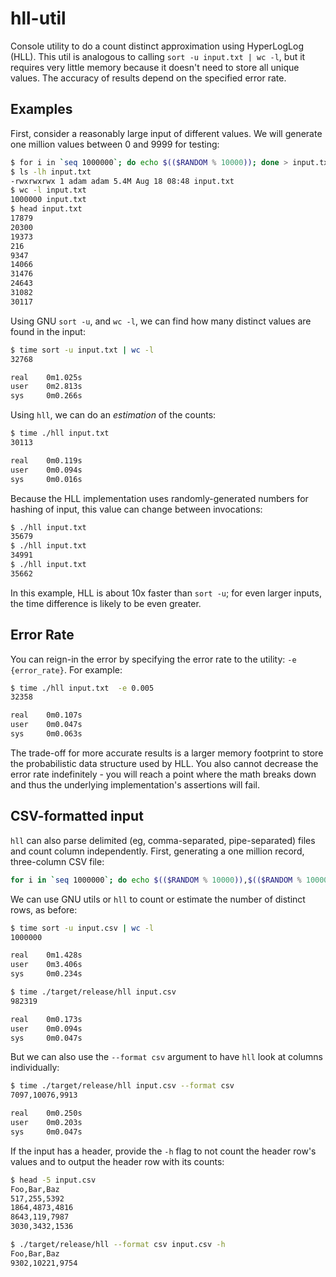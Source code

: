# hll-util
Console utility to do a count distinct approximation using HyperLogLog (HLL). This util is analogous to calling `sort -u input.txt | wc -l`, but it requires very little memory because it doesn't need to store all unique values. The accuracy of results depend on the specified error rate.

## Examples
First, consider a reasonably large input of different values. We will generate one million values between 0 and 9999 for testing:

```bash
$ for i in `seq 1000000`; do echo $(($RANDOM % 10000)); done > input.txt
$ ls -lh input.txt
-rwxrwxrwx 1 adam adam 5.4M Aug 18 08:48 input.txt
$ wc -l input.txt
1000000 input.txt
$ head input.txt
17879
20300
19373
216
9347
14066
31476
24643
31082
30117
```

Using GNU `sort -u`, and `wc -l`, we can find how many distinct values are found in the input:

```bash
$ time sort -u input.txt | wc -l
32768

real    0m1.025s
user    0m2.813s
sys     0m0.266s
```

Using `hll`, we can do an _estimation_ of the counts:
```bash
$ time ./hll input.txt
30113

real    0m0.119s
user    0m0.094s
sys     0m0.016s
```

Because the HLL implementation uses randomly-generated numbers for hashing of input, this value can change between invocations:
```bash
$ ./hll input.txt
35679
$ ./hll input.txt
34991
$ ./hll input.txt
35662
```

In this example, HLL is about 10x faster than `sort -u`; for even larger inputs, the time difference is likely to be even greater.

## Error Rate
You can reign-in the error by specifying the error rate to the utility: `-e {error_rate}`. For example:

```bash
$ time ./hll input.txt  -e 0.005
32358

real    0m0.107s
user    0m0.047s
sys     0m0.063s
```

The trade-off for more accurate results is a larger memory footprint to store the probabilistic data structure used by HLL. You also cannot decrease the error rate indefinitely - you will reach a point where the math breaks down and thus the underlying implementation's assertions will fail.

## CSV-formatted input
`hll` can also parse delimited (eg, comma-separated, pipe-separated) files and count column independently. First, generating a one million record, three-column CSV file:

```bash
for i in `seq 1000000`; do echo $(($RANDOM % 10000)),$(($RANDOM % 10000)),$(($RANDOM % 10000)); done > input.csv
```

We can use GNU utils or `hll` to count or estimate the number of distinct rows, as before:

```bash
$ time sort -u input.csv | wc -l
1000000

real    0m1.428s
user    0m3.406s
sys     0m0.234s

$ time ./target/release/hll input.csv
982319

real    0m0.173s
user    0m0.094s
sys     0m0.047s
```

But we can also use the `--format csv` argument to have `hll` look at columns individually:

```bash
$ time ./target/release/hll input.csv --format csv
7097,10076,9913

real    0m0.250s
user    0m0.203s
sys     0m0.047s
```

If the input has a header, provide the `-h` flag to not count the header row's values and to output the header row with its counts:

```bash
$ head -5 input.csv
Foo,Bar,Baz
517,255,5392
1864,4873,4816
8643,119,7987
3030,3432,1536

$ ./target/release/hll --format csv input.csv -h
Foo,Bar,Baz
9302,10221,9754
```

